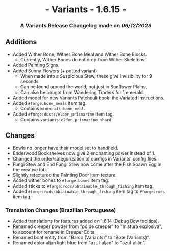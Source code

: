 # <center>- Variants - 1.6.15 -</center>
### <center>A Variants Release Changelog made on *06/12/2023*</center>

## Additions
- Added Wither Bone, Wither Bone Meal and Wither Bone Blocks.
    - Currently, Wither Bones do not drop from Wither Skeletons.
- Added Painting Signs.
- Added Sunny Flowers (+ potted variant).
    - When made into a Suspicious Stew, these give Invisibility for 9 seconds.
    - Can be found around the world, not just in Sunflower Plains.
    - Can also be bought from Wandering Traders for 1 emerald.
- Added model for new Variants Patchouli book: the Variated Instructions.
- Added ```#forge:bone_meals``` item tag.
    - Contains ```minecraft:bone_meal```.
- Added ```#forge:dusts/elder_prismarine``` item tag.
    - Contains ```variants:elder_prismarine_shard```

## Changes
- Bowls no longer have their model set to handheld.
- Enderwood Bookshelves now give 2 enchanting power instead of 1.
- Changed the order/categorization of configs in Variants' config files.
- Fungi Stew and End Fungi Stew now come after the Fish Spawn Egg in the creative tab.
- Slightly retextured the Painting Door item texture.
- Added wither bones to ```#forge:bones``` item tag.
- Added sticks to ```#forge:rods/obtainable_through_fishing``` item tag.
- Added ```#forge:rods/obtainable_through_fishing``` item tag to ```#forge:rods``` item tag.

### Translation Changes (Brazilian Portuguese)
- Added translations for features added on 1.6.14 (Debug Bow tooltips).
- Renamed creeper powder from "pó de creeper" to "mistura explosiva", to account for rename in Creeper Edits.
- Renamed boat entity from "Barco (Variants)" to "Bote (Variants)".
- Renamed color aljan light blue from "azul-aljan" to "azul-aljân".